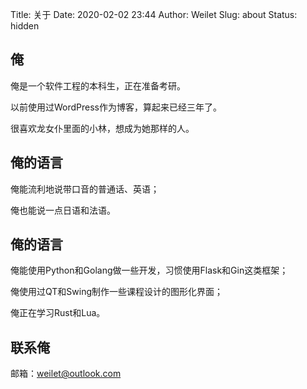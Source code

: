 Title: 关于
Date: 2020-02-02 23:44
Author: Weilet
Slug: about
Status: hidden



## 俺

俺是一个软件工程的本科生，正在准备考研。

以前使用过WordPress作为博客，算起来已经三年了。

很喜欢龙女仆里面的小林，想成为她那样的人。

## 俺的语言

俺能流利地说带口音的普通话、英语；

俺也能说一点日语和法语。

## 俺的语言

俺能使用Python和Golang做一些开发，习惯使用Flask和Gin这类框架；

俺使用过QT和Swing制作一些课程设计的图形化界面；

俺正在学习Rust和Lua。

## 联系俺

邮箱：weilet@outlook.com